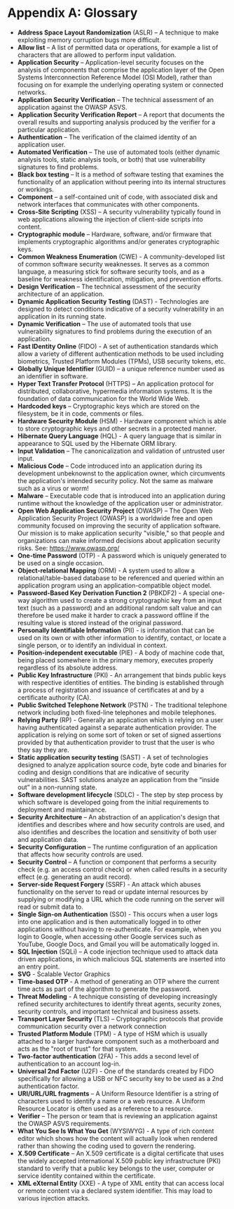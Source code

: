 # Appendix A: Glossary

- **Address Space Layout Randomization** (ASLR) – A technique to make exploiting memory corruption bugs more difficult.
- **Allow list** – A list of permitted data or operations, for example a list of characters that are allowed to perform input validation.
- **Application Security** – Application-level security focuses on the analysis of components that comprise the application layer of the Open Systems Interconnection Reference Model (OSI Model), rather than focusing on for example the underlying operating system or connected networks.
- **Application Security Verification** – The technical assessment of an application against the OWASP ASVS.
- **Application Security Verification Report** – A report that documents the overall results and supporting analysis produced by the verifier for a particular application.
- **Authentication** – The verification of the claimed identity of an application user.
- **Automated Verification** – The use of automated tools (either dynamic analysis tools, static analysis tools, or both) that use vulnerability signatures to find problems.
- **Black box testing** – It is a method of software testing that examines the functionality of an application without peering into its internal structures or workings.
- **Component** – a self-contained unit of code, with associated disk and network interfaces that communicates with other components.
- **Cross-Site Scripting** (XSS) – A security vulnerability typically found in web applications allowing the injection of client-side scripts into content.
- **Cryptographic module** – Hardware, software, and/or firmware that implements cryptographic algorithms and/or generates cryptographic keys.
- **Common Weakness Enumeration** (CWE) - A community-developed list of common software security weaknesses. It serves as a common language, a measuring stick for software security tools, and as a baseline for weakness identification, mitigation, and prevention efforts.
- **Design Verification** – The technical assessment of the security architecture of an application.
- **Dynamic Application Security Testing** (DAST) - Technologies are designed to detect conditions indicative of a security vulnerability in an application in its running state.
- **Dynamic Verification** – The use of automated tools that use vulnerability signatures to find problems during the execution of an application.
- **Fast IDentity Online** (FIDO) - A set of authentication standards which allow a variety of different authentication methods to be used including biometrics, Trusted Platform Modules (TPMs), USB security tokens, etc.
- **Globally Unique Identifier** (GUID) – a unique reference number used as an identifier in software.
- **Hyper Text Transfer Protocol** (HTTPS) – An application protocol for distributed, collaborative, hypermedia information systems. It is the foundation of data communication for the World Wide Web.
- **Hardcoded keys** – Cryptographic keys which are stored on the filesystem, be it in code, comments or files.
- **Hardware Security Module** (HSM) - Hardware component which is able to store cryptographic keys and other secrets in a protected manner.
- **Hibernate Query Language** (HQL) - A query language that is similar in appearance to SQL used by the Hibernate ORM library. 
- **Input Validation** – The canonicalization and validation of untrusted user input.
- **Malicious Code** – Code introduced into an application during its development unbeknownst to the application owner, which circumvents the application's intended security policy. Not the same as malware such as a virus or worm!
- **Malware** – Executable code that is introduced into an application during runtime without the knowledge of the application user or administrator.
- **Open Web Application Security Project** (OWASP) – The Open Web Application Security Project (OWASP) is a worldwide free and open community focused on improving the security of application software. Our mission is to make application security "visible," so that people and organizations can make informed decisions about application security risks. See: https://www.owasp.org/
- **One-time Password** (OTP) - A password which is uniquely generated to be used on a single occasion.
- **Object-relational Mapping** (ORM) - A system used to allow a relational/table-based database to be referenced and queried within an application program using an application-compatible object model.
- **Password-Based Key Derivation Function 2** (PBKDF2) - A special one-way algorithm used to create a strong cryptographic key from an input text (such as a password) and an additional random salt value and can therefore be used make it harder to crack a password offline if the resulting value is stored instead of the original password.
- **Personally Identifiable Information** (PII) - is information that can be used on its own or with other information to identify, contact, or locate a single person, or to identify an individual in context.
- **Position-independent executable** (PIE) - A body of machine code that, being placed somewhere in the primary memory, executes properly regardless of its absolute address.
- **Public Key Infrastructure** (PKI) - An arrangement that binds public keys with respective identities of entities. The binding is established through a process of registration and issuance of certificates at and by a certificate authority (CA).
- **Public Switched Telephone Network** (PSTN) - The traditional telephone network including both fixed-line telephones and mobile telephones.
- **Relying Party** (RP) - Generally an application which is relying on a user having authenticated against a separate authentication provider. The application is relying on some sort of token or set of signed assertions provided by that authentication provider to trust that the user is who they say they are.
- **Static application security testing** (SAST) - A set of technologies designed to analyze application source code, byte code and binaries for coding and design conditions that are indicative of security vulnerabilities. SAST solutions analyze an application from the “inside out” in a non-running state.
- **Software development lifecycle** (SDLC) - The step by step process by which software is developed going from the initial requirements to deployment and maintainance.
- **Security Architecture** – An abstraction of an application's design that identifies and describes where and how security controls are used, and also identifies and describes the location and sensitivity of both user and application data.
- **Security Configuration** – The runtime configuration of an application that affects how security controls are used.
- **Security Control** – A function or component that performs a security check (e.g. an access control check) or when called results in a security effect (e.g. generating an audit record).
- **Server-side Request Forgery** (SSRF) - An attack which abuses functionality on the server to read or update internal resources by supplying or modifying a URL which the code running on the server will read or submit data to.
- **Single Sign-on Authentication** (SSO) - This occurs when a user logs into one application and is then automatically logged in to other applications without having to re-authenticate. For example, when you login to Google, when accessing other Google services such as YouTube, Google Docs, and Gmail you will be automatically logged in.
- **SQL Injection** (SQLi) – A code injection technique used to attack data driven applications, in which malicious SQL statements are inserted into an entry point.
- **SVG** - Scalable Vector Graphics
- **Time-based OTP** - A method of generating an OTP where the current time acts as part of the algorithm to generate the password.
- **Threat Modeling** - A technique consisting of developing increasingly refined security architectures to identify threat agents, security zones, security controls, and important technical and business assets.
- **Transport Layer Security** (TLS) – Cryptographic protocols that provide communication security over a network connection
- **Trusted Platform Module** (TPM) - A type of HSM which is usually attached to a larger hardware component such as a motherboard and acts as the "root of trust" for that system.
- **Two-factor authentication** (2FA) - This adds a second level of authentication to an account log-in.
- **Universal 2nd Factor** (U2F) - One of the standards created by FIDO specifically for allowing a USB or NFC security key to be used as a 2nd authentication factor.
- **URI/URL/URL fragments** – A Uniform Resource Identifier is a string of characters used to identify a name or a web resource. A Uniform Resource Locator is often used as a reference to a resource.
- **Verifier** – The person or team that is reviewing an application against the OWASP ASVS requirements.
- **What You See Is What You Get** (WYSIWYG) - A type of rich content editor which shows how the content will actually look when rendered rather than showing the coding used to govern the rendering.
- **X.509 Certificate** – An X.509 certificate is a digital certificate that uses the widely accepted international X.509 public key infrastructure (PKI) standard to verify that a public key belongs to the user, computer or service identity contained within the certificate.
- **XML eXternal Entity** (XXE) - A type of XML entity that can access local or remote content via a declared system identifier. This may load to various injection attacks.